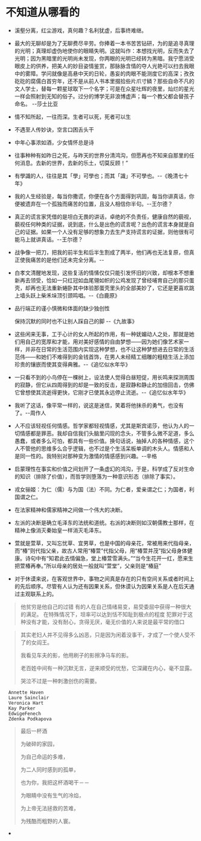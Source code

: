 # 不知道从哪看的

 * 溪壑分离，红尘游戏，真何趣？名利犹虚，后事终难继。

 * 最大的无聊却是为了无聊费尽辛劳。你捧着一本书苦苦钻研，为的是追寻真理的光明；真理却虚伪地使你的眼睛失明。这就叫作：本想找光明，反而失去了光明；因为黑暗里的光明尚未发现，你两眼的光明已经转为黑暗。我宁愿消受眼皮上的供养，把美人的妙目姿情鉴赏，那脉脉含情的夺人光艳可以扫去我眼中的雾障。学问就像是高悬中天的日轮，愚妄的肉眼不能测度它的高深；孜孜矻矻的腐儒白首穷年，还不是从前人书本里掇拾些片爪寸鳞？那些自命不凡的文人学士，替每一颗星球取下一个名字；可是在众星吐辉的夜里，灿烂的星光一样会照射到无知的俗子。过分的博学无非浪博虚声；每一个教父都会替孩子命名。 --莎士比亚

 * 情不知所起，一往而深。生者可以死，死者可以生

 * 不遇至人传妙诀，空言口困舌头干

 * 中年心事浓如酒，少女情怀总是诗

 * 往事种种有如昨日之死，与昨天的世界分清鸿沟，但愿再也不知来自那里的任何消息。去新的世界，去新的乐土，切莫反顾！”

 * 有學識的人，往往是其「學」可學也；而其「識」不可學也。--《晚清七十年》

 * 我的人生经验是，每当你撒谎，你便在各个方面得到巩固，每当你讲真话，你便被遗弃在一个孤独而痛苦的位置，且没人相信你半句。--王尔德？

 * 真正的谎言家凭借的是坦白无畏的讲话，卓绝的不负责任，健康自然的藐视，藐视任何种类的证据，说到底，什么是出色的谎言呢？出色的谎言本身就是自己的证据。如果一个人没有足够的想象力去生产支持谎言的证据，则他很有可能马上就讲真话。--王尔德？

 * 战争像一把刀，把我的前半生和后半生割成了两半，他们再也无法复原，但真正使我痛苦的是他们还未完全分离。--

 * 白孝文清醒地发现，这些复活的情愫仅仅只能引发怀旧的兴致，却根本不想重新再去领受，恰如一只红冠如血尾翎如帜的公鸡发现了曾经哺育自己的那只蛋壳，却再也无法重新蜷卧其中体验那蛋壳里头的全部美妙了，它还是更喜欢跳上墙头跃上柴禾垛顶引颈鸣唱。--《白鹿原》

 * 品行端正的谨小慎微和体面的缺少独创性

   保持沉默的同时也不让别人踩自己的脚 --《九故事》
   
* 这些闲来无事，工于心计的女人所起的作用，有一种妩媚动人之处，那就是她们用自己的宽厚和才能，用对美好感情的自由梦想——因为她们像艺术家一样，并非在日常的生活范围内实现这种梦想，也不让这种梦想进去日常的生活范伟——和她们不难得到的金钱首饰，在男人未经精工细雕的粗糙生活上添加珍贵的镶嵌而使其变得典雅。--《追忆似水年华》

* 一只看不到的小鸟停在一棵树上，设法使人觉得白昼短促，用长鸣来探测周围的寂静，但它从四周得到的却是一致的反击，是寂静和静止的加倍回击，仿佛它曾想使其流逝得更快，它刚才已使其永远停止流逝。--《追忆似水年华》

* 我听了这话，像平常一样的，说这是迷信，笑着将他抹杀的勇气，也没有了。--周作人

* 人不应该轻视任何情感。哲学家都轻视情感，尤其是斯宾诺莎，他认为人的一切情感都是罪恶。我却自信我们头脑里闪现的念头，不管多么微不足道，多么愚蠢，或者多么可怕，都具有一些价值。换句话说，抽掉人的各种情感，这个人不管他的思维多么合乎逻辑，也不过是个生活呆板单调的木头人。情感和人是同一性的。我特别对那种变为激情的情感感到兴趣。--辛格

* 启蒙理性在事实和价值之间划开了一条虚幻的鸿沟，于是，科学成了反对生命的知识（排除了价值），而哲学则堕落为一种意识形态（排除了事实）。

* 戎女骊姬：为仁（儒）与为国（法）不同。为仁者，爱亲谓之仁；为国者，利国谓之仁。

* 在法家精神和儒家精神之间做一个伟大的决断。

* 左派的决断是确立毛泽东的法统和道统。右派的决断则如汉朝儒教士那样，在精神上像消灭秦始皇一样消灭毛泽东。

* 萱就是萱草，又叫忘忧草、宜男草，也是中国的母亲花，常被用来代指母亲，而“椿”则代指父亲，故古人常用“椿萱”代指父母，用“椿萱并茂”指父母身体健康。诗句中有“知君此去情偏急，堂上椿萱雪满头。”“当今生花开一红，愿来生把萱椿再奉。”所以母亲的居处一般就叫“萱堂”，父亲则是“椿庭”

* 对于休谟来说，在客观世界中，事物之间真是存在的只有空间关系或者时间上的先后顺序。尽管有人认为还有因果关系，但休谟认为因果关系是人在后天通过主观联系上的。
>他贫穷是他自己的过错
>有的人在自己情绪易变，易受委屈中获得一种很大的满足。
>在特殊情况下，坦率可以达到恬不知耻到极点的程度
>犯罪对于这种没有才能，没有耐心，贪得无厌，毫无价值的人来说是最平常的借口

>其实老妇人并不见得多么凶恶，只是因为闲着没事干，才成了一个使人受不了的女阎王。
>
>我看见车夫的影，他用刷子的影擦净马车的影。
>
>老百姓中间有一种沉默无言，逆来顺受的忧愁，它深藏在内心，毫不显露。
>
>哭泣不过是一种刺激创伤的需要。


```
 Annette Haven
 Laure Sainclair  
 Veronica Hart
 Kay Parker
 EdwigeFenech
 Zdenka Podkapova
```

>最后一杯酒
>
>为破碎的家园，
>
>为自己命运的多难，
>
>为二人同时感到的孤单，
>
>也为你，我把这杯酒喝干－－
>
>为眼睛中没有生气的冷焰，
>
>为上帝无法拯救的苦难，
>
>为残酷而粗野的人寰。

* 







